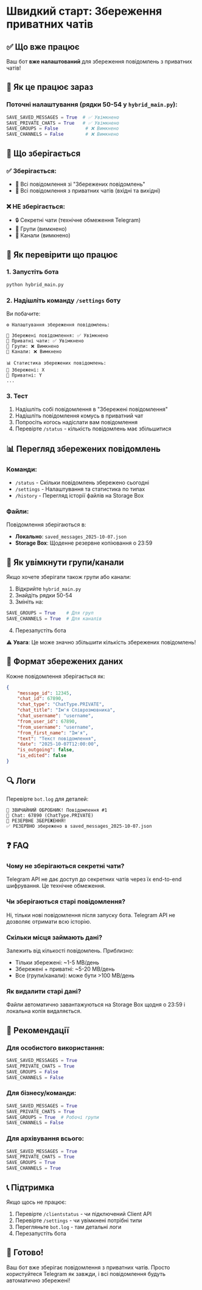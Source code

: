 # Швидкий старт: Збереження приватних чатів

## ✅ Що вже працює

Ваш бот **вже налаштований** для збереження повідомлень з приватних чатів!

## 🚀 Як це працює зараз

### Поточні налаштування (рядки 50-54 у `hybrid_main.py`):

```python
SAVE_SAVED_MESSAGES = True  # ✅ Увімкнено
SAVE_PRIVATE_CHATS = True   # ✅ Увімкнено
SAVE_GROUPS = False          # ❌ Вимкнено
SAVE_CHANNELS = False        # ❌ Вимкнено
```

## 📱 Що зберігається

### ✅ Зберігається:
- 📱 Всі повідомлення зі "Збережених повідомлень"
- 💬 Всі повідомлення з приватних чатів (вхідні та вихідні)

### ❌ НЕ зберігається:
- 🔒 Секретні чати (технічне обмеження Telegram)
- 👥 Групи (вимкнено)
- 📢 Канали (вимкнено)

## 🔧 Як перевірити що працює

### 1. Запустіть бота

```bash
python hybrid_main.py
```

### 2. Надішліть команду `/settings` боту

Ви побачите:

```
⚙️ Налаштування збереження повідомлень:

📱 Збережені повідомлення: ✅ Увімкнено
💬 Приватні чати: ✅ Увімкнено
👥 Групи: ❌ Вимкнено
📢 Канали: ❌ Вимкнено

📊 Статистика збережених повідомлень:
📱 Збережені: X
💬 Приватні: Y
...
```

### 3. Тест

1. Надішліть собі повідомлення в "Збережені повідомлення"
2. Надішліть повідомлення комусь в приватний чат
3. Попросіть когось надіслати вам повідомлення
4. Перевірте `/status` - кількість повідомлень має збільшитися

## 📊 Перегляд збережених повідомлень

### Команди:

- `/status` - Скільки повідомлень збережено сьогодні
- `/settings` - Налаштування та статистика по типах
- `/history` - Перегляд історії файлів на Storage Box

### Файли:

Повідомлення зберігаються в:
- **Локально**: `saved_messages_2025-10-07.json`
- **Storage Box**: Щоденне резервне копіювання о 23:59

## 🔄 Як увімкнути групи/канали

Якщо хочете зберігати також групи або канали:

1. Відкрийте `hybrid_main.py`
2. Знайдіть рядки 50-54
3. Змініть на:

```python
SAVE_GROUPS = True    # Для груп
SAVE_CHANNELS = True  # Для каналів
```

4. Перезапустіть бота

⚠️ **Увага**: Це може значно збільшити кількість збережених повідомлень!

## 📝 Формат збережених даних

Кожне повідомлення зберігається як:

```json
{
    "message_id": 12345,
    "chat_id": 67890,
    "chat_type": "ChatType.PRIVATE",
    "chat_title": "Ім'я Співрозмовника",
    "chat_username": "username",
    "from_user_id": 67890,
    "from_username": "username",
    "from_first_name": "Ім'я",
    "text": "Текст повідомлення",
    "date": "2025-10-07T12:00:00",
    "is_outgoing": false,
    "is_edited": false
}
```

## 🔍 Логи

Перевірте `bot.log` для деталей:

```
📱 ЗВИЧАЙНИЙ ОБРОБНИК! Повідомлення #1
💬 Chat: 67890 (ChatType.PRIVATE)
💾 РЕЗЕРВНЕ ЗБЕРЕЖЕННЯ!
✅ РЕЗЕРВНО збережено в saved_messages_2025-10-07.json
```

## ❓ FAQ

### Чому не зберігаються секретні чати?

Telegram API не дає доступ до секретних чатів через їх end-to-end шифрування. Це технічне обмеження.

### Чи зберігаються старі повідомлення?

Ні, тільки нові повідомлення після запуску бота. Telegram API не дозволяє отримати всю історію.

### Скільки місця займають дані?

Залежить від кількості повідомлень. Приблизно:
- Тільки збережені: ~1-5 MB/день
- Збережені + приватні: ~5-20 MB/день
- Все (групи/канали): може бути >100 MB/день

### Як видалити старі дані?

Файли автоматично завантажуються на Storage Box щодня о 23:59 і локальна копія видаляється.

## 🎯 Рекомендації

### Для особистого використання:
```python
SAVE_SAVED_MESSAGES = True
SAVE_PRIVATE_CHATS = True
SAVE_GROUPS = False
SAVE_CHANNELS = False
```

### Для бізнесу/команди:
```python
SAVE_SAVED_MESSAGES = True
SAVE_PRIVATE_CHATS = True
SAVE_GROUPS = True  # Робочі групи
SAVE_CHANNELS = False
```

### Для архівування всього:
```python
SAVE_SAVED_MESSAGES = True
SAVE_PRIVATE_CHATS = True
SAVE_GROUPS = True
SAVE_CHANNELS = True
```

## 📞 Підтримка

Якщо щось не працює:

1. Перевірте `/clientstatus` - чи підключений Client API
2. Перевірте `/settings` - чи увімкнені потрібні типи
3. Перегляньте `bot.log` - там детальні логи
4. Перезапустіть бота

## 🎉 Готово!

Ваш бот вже зберігає повідомлення з приватних чатів. Просто користуйтеся Telegram як завжди, і всі повідомлення будуть автоматично збережені!

